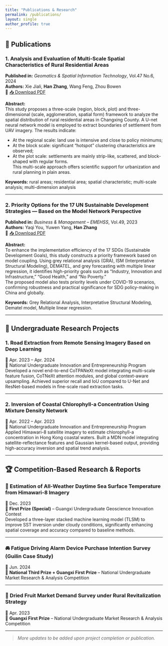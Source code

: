 ```yaml
---
title: "Publications & Research"
permalink: /publications/
layout: single
author_profile: true
---
```


## 📝 Publications

### 1. Analysis and Evaluation of Multi-Scale Spatial Characteristics of Rural Residential Areas  
**Published in:** *Geomatics & Spatial Information Technology*, Vol.47 No.6, 2024  
**Authors:** Xie Jiali, **Han Zhang**, Wang Feng, Zhou Bowen  
📄 [📥 Download PDF]( /files/农村居民点多尺度空间特征分析与评价_谢嘉丽.pdf )

**Abstract:**  
This study proposes a three-scale (region, block, plot) and three-dimensional (scale, agglomeration, spatial form) framework to analyze the spatial distribution of rural residential areas in Changxing County. A U-net neural network model is employed to extract boundaries of settlement from UAV imagery. The results indicate:
- At the regional scale: land use is intensive and close to policy minimums;
- At the block scale: significant “hotspot” clustering characteristics are observed;
- At the plot scale: settlements are mainly strip-like, scattered, and block-shaped with regular forms.  
This multi-scale approach offers scientific support for urbanization and rural planning in plain areas.

**Keywords:** rural areas; residential area; spatial characteristic; multi-scale analysis; multi-dimension analysis

---

### 2. Priority Options for the 17 UN Sustainable Development Strategies — Based on the Model Network Perspective  
**Published in:** *Business & Management – EMEHSS*, Vol.49, 2023  
**Authors:** Yaqi You, Yuwen Yang, **Han Zhang**  
📄 [📥 Download PDF]( /files/联合国17个可持续发展战略的优先选择—基于模型网络的视角.pdf )

**Abstract:**  
To enhance the implementation efficiency of the 17 SDGs (Sustainable Development Goals), this study constructs a priority framework based on model coupling. Using grey relational analysis (GRA), ISM (Interpretative Structural Modeling), DEMATEL, and grey forecasting with multiple linear regression, it identifies high-priority goals such as “Industry, Innovation and Infrastructure,” “Good Health,” and “No Poverty.”    
The proposed model also tests priority levels under COVID-19 scenarios, confirming robustness and practical significance for SDG policy-making in China and globally.

**Keywords:** Grey Relational Analysis, Interpretative Structural Modeling, Dematel model, Multiple linear regression.

---

## 🔬 Undergraduate Research Projects

### 1. Road Extraction from Remote Sensing Imagery Based on Deep Learning  
📅 Apr. 2023 – Apr. 2024  
🎯 National Undergraduate Innovation and Entrepreneurship Program   
Developed a novel end-to-end CoTPANeXt model integrating multi-scale feature fusion, CoTNeXt attention modules, and global context-aware upsampling. Achieved superior recall and IoU compared to U-Net and ResNet-based models in fine-scale road extraction tasks.

---

### 2. Inversion of Coastal Chlorophyll-a Concentration Using Mixture Density Network  
📅 Apr. 2022 – Apr. 2023  
🎯 National Undergraduate Innovation and Entrepreneurship Program  
Applied Himawari-8 satellite imagery to estimate chlorophyll-a concentration in Hong Kong coastal waters. Built a MDN model integrating satellite-reflectance features and Gaussian kernel-based output, providing high-accuracy inversion and spatial trend analysis.

---

## 🏆 Competition-Based Research & Reports

### 🌊 Estimation of All-Weather Daytime Sea Surface Temperature from Himawari-8 Imagery  
📅 Dec. 2023  
🏅 **First Prize (Special)** – Guangxi Undergraduate Geoscience Innovation Contest  
Developed a three-layer stacked machine learning model (TLSM) to improve SST inversion under cloudy conditions, significantly enhancing spatial coverage and accuracy compared to baseline methods.

---

### 🚘 Fatigue Driving Alarm Device Purchase Intention Survey (Guilin Case Study)  
📅 Jun. 2024  
🏅 **National Third Prize + Guangxi First Prize** – National Undergraduate Market Research & Analysis Competition  

---

### 🍊 Dried Fruit Market Demand Survey under Rural Revitalization Strategy  
📅 Apr. 2023  
🏅 **Guangxi First Prize** – National Undergraduate Market Research & Analysis Competition

---

> *More updates to be added upon project completion or publication.*
